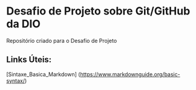 # Desafio de Projeto sobre Git/GitHub da DIO
Repositório criado para o Desafio de Projeto 

## Links Úteis:
[Sintaxe_Basica_Markdown] (https://www.markdownguide.org/basic-syntax/)
